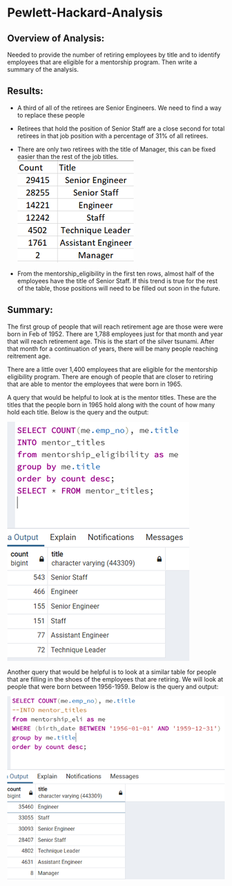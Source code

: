 # Pewlett-Hackard-Analysis

## Overview of Analysis:
Needed to provide the number of retiring employees by title and to identify employees that are eligible for a mentorship program. Then write a summary of the analysis.

## Results:
* A third of all of the retirees are Senior Engineers. We need to find a way to replace these people
* Retirees that hold the position of Senior Staff are a close second for total retirees in that job position with a percentage of 31% of all retirees. 
* There are only two retirees with the title of Manager, this can be fixed easier than the rest of the job titles. 
![retiring titles pic](https://github.com/JoelS-Pebbles/Pewlett-Hackard-Analysis/blob/master/retiring%20titles%20pic.PNG)

* From the mentorship_eligibility in the first ten rows, almost half of the employees have the title of Senior Staff. If this trend is true for the rest of the table, those positions will need to be filled out soon in the future. 

## Summary:
The first group of people that will reach retirement age are those were were born in Feb of 1952. There are 1,788 employees just for that month and year that will reach retirement age. This is the start of the silver tsunami. After that month for a continuation of years, there will be many people reaching reitrement age. 

There are a little over 1,400 employees that are eligible for the mentorship eligibility program. There are enough of people that are closer to retiring that are able to mentor the employees that were born in 1965. 

A query that would be helpful to look at is the mentor titles. These are the titles that the people born in 1965 hold along with the count of how many hold each title. Below is the query and the output:

![mentor_titles](https://github.com/JoelS-Pebbles/Pewlett-Hackard-Analysis/blob/master/mentor_titles.PNG)


Another query that would be helpful is to look at a similar table for people that are filling in the shoes of the employees that are retiring. We will look at people that were born between 1956-1959. Below is the query and output:

![mentor titles 2](https://github.com/JoelS-Pebbles/Pewlett-Hackard-Analysis/blob/master/mentor%20titles%202.PNG)
